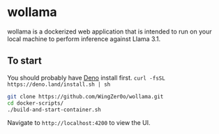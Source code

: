 # wollama

wollama is a dockerized web application that is intended to run on your local machine to perform inference against Llama 3.1.

## To start
You should probably have [Deno](https://deno.com) install first. `curl -fsSL https://deno.land/install.sh | sh`

```bash
git clone https://github.com/WingZer0o/wollama.git
cd docker-scripts/
./build-and-start-container.sh
```
Navigate to `http://localhost:4200` to view the UI.
